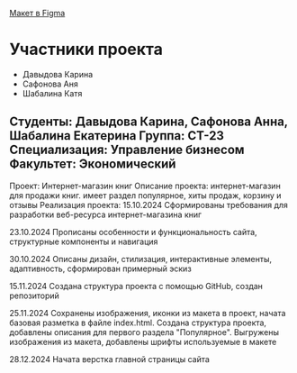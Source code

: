 [Макет в Figma](https://www.figma.com/design/ZRk0V5byvhb0nuy54oR0zt/%D0%9B%D0%BE%D0%B3%D0%BE%D0%B2%D0%BE-%D0%A1%D1%82%D1%80%D0%B0%D0%BD%D0%B8%D1%87%D0%B5%D0%BA?m=auto&t=4ZD6nnPDIgYjuwDO-6)

# Участники проекта

- Давыдова Карина
- Сафонова Аня
- Шабалина Катя

Студенты: Давыдова Карина, Сафонова Анна, Шабалина Екатерина
Группа: СТ-23
Специализация: Управление бизнесом
Факультет: Экономический
---
Проект: Интернет-магазин книг
Описание проекта: интернет-магазин для продажи книг. имеет раздел популярное, хиты продаж, корзину и отзывы
Реализация проекта:
15.10.2024
Сформированы требования для разработки веб-ресурса интернет-магазина книг

23.10.2024
Прописаны особенности и функциональность сайта, структурные компоненты и навигация

30.10.2024
Описаны дизайн, стилизация, интерактивные элементы, адаптивность, сформирован примерный эскиз

15.11.2024
Создана структура проекта с помощью GitHub, создан репозиторий

25.11.2024
Сохранены изображения, иконки из макета в проект, начата базовая разметка в файле index.html. Создана структура проекта, добавлены описания для первого раздела "Популярное". Выгружены изображения из макета, добавлены шрифты используемые в макете

28.12.2024
Начата верстка главной страницы сайта